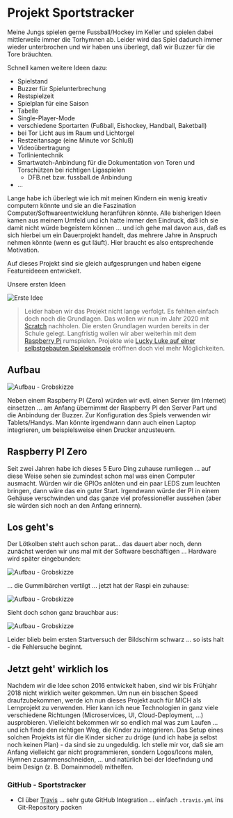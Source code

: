 # Projekt Sportstracker

Meine Jungs spielen gerne Fussball/Hockey im Keller und spielen dabei mittlerweile immer die Torhymnen ab. Leider wird das Spiel dadurch immer wieder unterbrochen und wir haben uns überlegt, daß wir Buzzer für die Tore bräuchten.

Schnell kamen weitere Ideen dazu:

* Spielstand
* Buzzer für Spielunterbrechung
* Restspielzeit
* Spielplan für eine Saison
* Tabelle
* Single-Player-Mode
* verschiedene Sportarten (Fußball, Eishockey, Handball, Baketball)
* bei Tor Licht aus im Raum und Lichtorgel
* Restzeitansage (eine Minute vor Schluß)
* Videoübertragung
* Torlinientechnik
* Smartwatch-Anbindung für die Dokumentation von Toren und Torschützen bei richtigen Ligaspielen
  * DFB.net bzw. fussball.de Anbindung
* ...

Lange habe ich überlegt wie ich mit meinen Kindern ein wenig kreativ computern könnte und sie an die Faszination Computer/Softwareentwicklung heranführen könnte. Alle bisherigen Ideen kamen aus meinem Umfeld und ich hatte immer den Eindruck, daß ich sie damit nicht würde begeistern können ... und ich gehe mal davon aus, daß es sich hierbei um ein Dauerprojekt handelt, das mehrere Jahre in Anspruch nehmen könnte (wenn es gut läuft). Hier braucht es also entsprechende Motivation.

Auf dieses Projekt sind sie gleich aufgesprungen und haben eigene Featureideeen entwickelt.

Unsere ersten Ideen

![Erste Idee](images/sportstracker/sportstracker_wieEsAnfing1.jpg)

> Leider haben wir das Projekt nicht lange verfolgt. Es fehlten einfach doch noch die Grundlagen. Das wollen wir nun im Jahr 2020 mit [Scratch](scratch.md) nachholen. Die ersten Grundlagen wurden bereits in der Schule gelegt. Langfristig wollen wir aber weiterhin mit dem [Raspberry Pi](raspberrypi.md) rumspielen. Projekte wie [Lucky Luke auf einer selbstgebauten Spielekonsole](https://github.com/mobi3006/pico) eröffnen doch viel mehr Möglichkeiten.

## Aufbau

![Aufbau - Grobskizze](images/sportstracker/sportstracker_aufbau.jpg)

Neben einem Raspberry PI (Zero) würden wir evtl. einen Server (im Internet) einsetzen ... am Anfang übernimmt der Raspberry PI den Server Part und die Anbindung der Buzzer. Zur Konfiguration des Spiels verwenden wir Tablets/Handys. Man könnte irgendwann dann auch einen Laptop integrieren, um beispielsweise einen Drucker anzusteuern.

## Raspberry PI Zero

Seit zwei Jahren habe ich dieses 5 Euro Ding zuhause rumliegen ... auf diese Weise sehen sie zumindest schon mal was einen Computer ausmacht. Würden wir die GPIOs anlöten und ein paar LEDS zum leuchten bringen, dann wäre das ein guter Start. Irgendwann würde der PI in einem Gehäuse verschwinden und das ganze viel professioneller aussehen (aber sie würden sich noch an den Anfang erinnern).

## Los geht's

Der Lötkolben steht auch schon parat... das dauert aber noch, denn zunächst werden wir uns mal mit der Software beschäftigen ... Hardware wird später eingebunden:

![Aufbau - Grobskizze](images/sportstracker/sportstracker_esGehtLos1.jpg)

... die Gummibärchen vertilgt ... jetzt hat der Raspi ein zuhause:

![Aufbau - Grobskizze](images/sportstracker/sportstracker_erstesGehaeuse1.jpg)

Sieht doch schon ganz brauchbar aus:

![Aufbau - Grobskizze](images/sportstracker/sportstracker_erstesGehaeuse2.jpg)

Leider blieb beim ersten Startversuch der Bildschirm schwarz ... so ists halt - die Fehlersuche beginnt.

## Jetzt geht' wirklich los

Nachdem wir die Idee schon 2016 entwickelt haben, sind wir bis Frühjahr 2018 nicht wirklich weiter gekommen. Um nun ein bisschen Speed draufzubekommen, werde ich nun dieses Projekt auch für MICH als Lernprojekt zu verwenden. Hier kann ich neue Technologien in ganz viele verschiedene Richtungen (Microservices, UI, Cloud-Deployment, ...) ausprobieren. Vielleicht bekommen wir so endlich mal was zum Laufen ... und ich finde den richtigen Weg, die Kinder zu integrieren. Das Setup eines solchen Projekts ist für die Kinder sicher zu dröge (und ich habe ja selbst noch keinen Plan) - da sind sie zu ungeduldig. Ich stelle mir vor, daß sie am Anfang vielleicht gar nicht programmieren, sondern Logos/Icons malen, Hymnen zusammenschneiden, ... und natürlich bei der Ideefindung und beim Design (z. B. Domainmodel) mithelfen.

### GitHub - Sportstracker

* CI über [Travis](travis.md) ... sehr gute GitHub Integration ... einfach `.travis.yml` ins Git-Repository packen